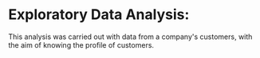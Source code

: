 # Exploratory Data Analysis:
This analysis was carried out with data from a company's customers, with the aim of knowing the profile of customers.
